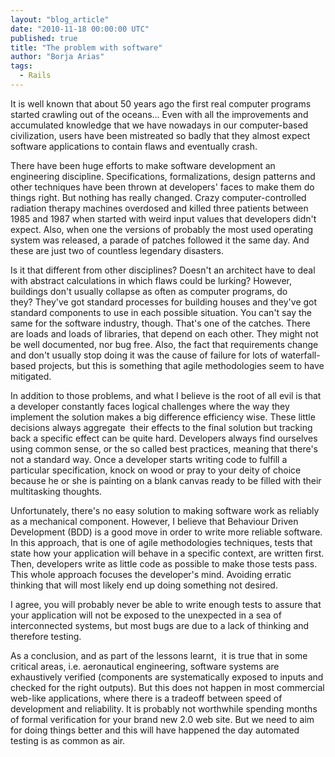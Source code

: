 ```yaml
---
layout: "blog_article"
date: "2010-11-18 00:00:00 UTC"
published: true
title: "The problem with software"
author: "Borja Arias"
tags:
  - Rails
---
```


<p><span>It is well known that about 50 years ago the first real computer programs started crawling out of the oceans... Even with all the improvements and accumulated knowledge that we have nowadays in our computer-based civilization, users have been mistreated so badly that they almost expect software applications to contain flaws and eventually crash.</span></p>
<p><span>There have been huge efforts to make software development an engineering discipline. Specifications, formalizations, design patterns and other techniques have been thrown at developers&#39; faces to make them do things right. But nothing has really changed. Crazy computer-controlled radiation therapy machines overdosed and killed three patients between 1985 and 1987 when started with weird input values that developers didn&#39;t expect. Also, when one the versions of probably the most used operating system was released, a parade of patches followed it the same day. And these are just two of countless legendary disasters.</span></p>
<p><span>Is it that different from other disciplines? Doesn&#39;t an architect have to deal with abstract calculations in which flaws could be lurking?&nbsp;However, buildings don&#39;t usually collapse as often as computer programs, do they?&nbsp;They&#39;ve got standard processes for building houses and they&#39;ve got standard components to use in each possible situation. You can&#39;t say the same for the software industry, though. That&#39;s one of the catches. There are loads and loads of libraries, that depend on each other. They might not be well documented, nor bug free. Also, the fact that requirements change and don&#39;t usually stop doing it was the cause of failure for lots of waterfall-based projects, but this is something that agile methodologies seem to have mitigated.</span></p>
<p><span>In addition to those problems, and what I believe is the root of all evil is that a developer constantly faces logical challenges where the way they implement the solution makes a big difference efficiency wise. These little decisions always aggregate &nbsp;their effects to the final solution but tracking back a specific effect can be quite hard. Developers always find ourselves using common sense, or the so called best practices, meaning that there&#39;s not a standard way. Once a developer starts writing code to fulfill a particular specification, knock on wood or pray to your deity of choice because he or she is painting on a blank canvas ready to be filled with their multitasking thoughts.</span></p>
<p><span>Unfortunately, there&#39;s no easy solution to making software work as reliably as a mechanical component. However, I believe that Behaviour Driven Development (BDD) is a good move in order to write more reliable software. In this approach, that is one of agile methodologies techniques, tests that state how your application will behave in a specific context, are written first. Then, developers write as little code as possible to make those tests pass. This whole approach focuses the developer&#39;s mind. Avoiding erratic thinking that will most likely end up doing something not desired.</span></p>
<p><span>I agree, you will probably never be able to write enough tests to assure that your application will not be exposed to the unexpected in a sea of interconnected systems, but most bugs are due to a lack of thinking and therefore testing.</span></p>
<p><span>As a conclusion, and as part of the lessons learnt, &nbsp;it is true that in some critical areas, i.e. aeronautical engineering, software systems are exhaustively verified (components are systematically exposed to inputs and checked for the right outputs). But this does not happen in most commercial web-like applications, where there is a tradeoff between speed of development and reliability. It is probably not worthwhile spending months of formal verification for your brand new 2.0 web site. But we need to aim for doing things better and this will have happened the day automated testing is as common as air.&nbsp;</span></p>

